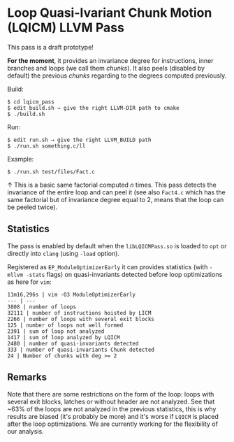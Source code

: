 # Loop Quasi-Ivariant Chunk Motion (LQICM) LLVM Pass

This pass is a draft prototype! 

**For the moment**, it provides an invariance degree for instructions,
inner branches and loops (we call them *chunks*). It also peels
(disabled by default) the previous *chunks* regarding to the degrees
computed previously.

Build:

    $ cd lqicm_pass
    $ edit build.sh → give the right LLVM-DIR path to cmake
    $ ./build.sh

Run:

    $ edit run.sh → give the right LLVM_BUILD path
    $ ./run.sh something.c/ll

Example:

    $ ./run.sh test/files/Fact.c

↑ This is a basic same factorial computed *n* times. This pass detects
the invariance of the entire loop and can peel it (see also `Fact4.c`
which has the same factorial but of invariance degree equal to 2,
means that the loop can be peeled twice).

## Statistics 

The pass is enabled by default when the `libLQICMPass.so` is loaded to
`opt` or directly into `clang` (using `-load` option).

Registered as `EP_ModuleOptimizerEarly` it can provides statistics
(with `-mllvm -stats` flags) on quasi-invariants detected before loop
optimizations as here for `vim`:

```
11m16,296s | vim -O3 ModuleOptimizerEarly
--- | ---
3808 | number of loops
32111 | number of instructions hoisted by LICM
2266 | number of loops with several exit blocks
125 | number of loops not well formed
2391 | sum of loop not analyzed
1417 | sum of loop analyzed by LQICM
2480 | number of quasi-invariants detected
333 | number of quasi-invariants Chunk detected
24 | Number of chunks with deg >= 2
```

## Remarks

Note that there are some restrictions on the form of the loop: loops
with several exit blocks, latches or without header are not analyzed.
See that ~63% of the loops are not analyzed in the previous
statistics, this is why results are biased (it's probably be more) and
it's worse if `LQICM` is placed after the loop optimizations. We are
currently working for the flexibility of our analysis.
